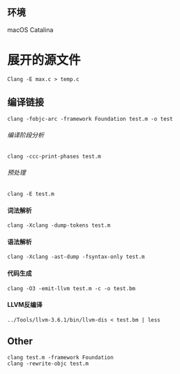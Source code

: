 ## 环境 
macOS Catalina

# 展开的源文件
```
Clang -E max.c > temp.c
```

## 编译链接
```
clang -fobjc-arc -framework Foundation test.m -o test
```

###### 编译阶段分析
```
clang -ccc-print-phases test.m
```

###### 预处理
```
clang -E test.m
```

#### 词法解析
```
clang -Xclang -dump-tokens test.m
```

#### 语法解析
```
clang -Xclang -ast-dump -fsyntax-only test.m
```

#### 代码生成
```
clang -O3 -emit-llvm test.m -c -o test.bm
```

#### LLVM反编译
```
../Tools/llvm-3.6.1/bin/llvm-dis < test.bm | less 
```

## Other
```
clang test.m -framework Foundation
clang -rewrite-objc test.m
```
